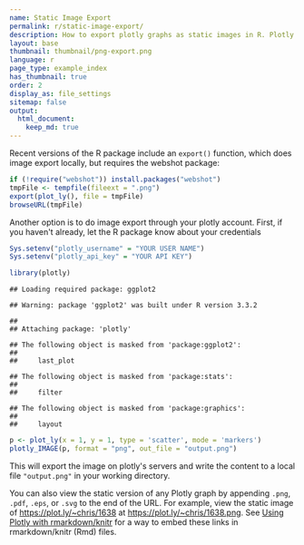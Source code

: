 ```yaml
---
name: Static Image Export
permalink: r/static-image-export/
description: How to export plotly graphs as static images in R. Plotly supports png, svg, jpg, and pdf image export.
layout: base
thumbnail: thumbnail/png-export.png
language: r
page_type: example_index
has_thumbnail: true
order: 2
display_as: file_settings
sitemap: false
output:
  html_document:
    keep_md: true
---
```


Recent versions of the R package include an `export()` function, which does image export locally, but requires the webshot package:


```r
if (!require("webshot")) install.packages("webshot")
tmpFile <- tempfile(fileext = ".png")
export(plot_ly(), file = tmpFile)
browseURL(tmpFile)
```

Another option is to do image export through your plotly account. First, if you haven't already, let the R package know about your credentials


```r
Sys.setenv("plotly_username" = "YOUR USER NAME")
Sys.setenv("plotly_api_key" = "YOUR API KEY")
```


```r
library(plotly)
```

```
## Loading required package: ggplot2
```

```
## Warning: package 'ggplot2' was built under R version 3.3.2
```

```
##
## Attaching package: 'plotly'
```

```
## The following object is masked from 'package:ggplot2':
##
##     last_plot
```

```
## The following object is masked from 'package:stats':
##
##     filter
```

```
## The following object is masked from 'package:graphics':
##
##     layout
```

```r
p <- plot_ly(x = 1, y = 1, type = 'scatter', mode = 'markers')
plotly_IMAGE(p, format = "png", out_file = "output.png")
```

This will export the image on plotly's servers and write the content to a local file `"output.png"` in your working directory.

You can also view the static version of any Plotly graph by appending `.png`,
`.pdf`, `.eps`, or `.svg` to the end of the URL. For example, view the static image of <https://plot.ly/~chris/1638> at <https://plot.ly/~chris/1638.png>. See [Using Plotly with rmarkdown/knitr](https://plot.ly/r/knitr/) for a way to embed these links in rmarkdown/knitr (Rmd) files.
